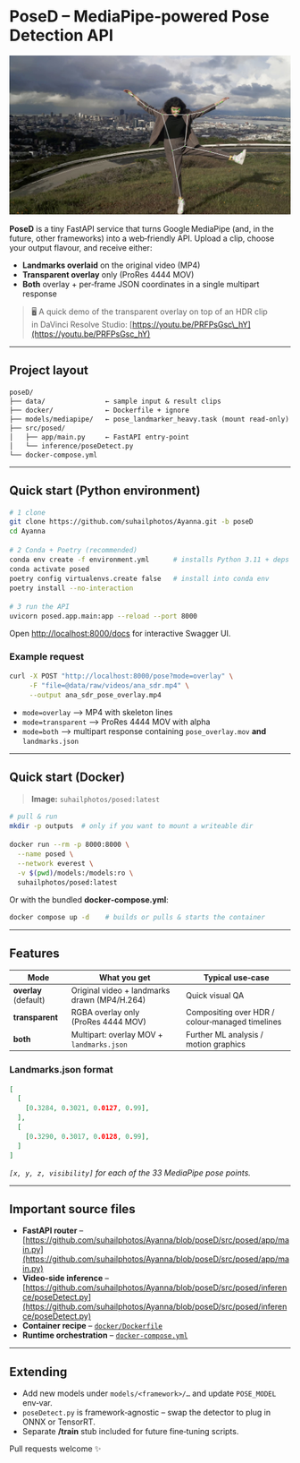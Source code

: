 # PoseD – MediaPipe‑powered Pose Detection API

![screenshot](images/sample.jpg)

**PoseD** is a tiny FastAPI service that turns Google MediaPipe (and, in the future, other frameworks) into a web‑friendly API. Upload a clip, choose your output flavour, and receive either:

* **Landmarks overlaid** on the original video (MP4)
* **Transparent overlay** only (ProRes 4444 MOV)
* **Both** overlay + per‑frame JSON coordinates in a single multipart response

> 🖥️ A quick demo of the transparent overlay on top of an HDR clip in DaVinci Resolve Studio: [https://youtu.be/PRFPsGsc\_hY](https://youtu.be/PRFPsGsc_hY)

---

## Project layout

```text
poseD/
├── data/               ← sample input & result clips
├── docker/             ← Dockerfile + ignore
├── models/mediapipe/   ← pose_landmarker_heavy.task (mount read‑only)
├── src/posed/
│   ├── app/main.py     ← FastAPI entry‑point
│   └── inference/poseDetect.py
└── docker-compose.yml
```

---

## Quick start (Python environment)

```bash
# 1 clone
git clone https://github.com/suhailphotos/Ayanna.git -b poseD
cd Ayanna

# 2 Conda + Poetry (recommended)
conda env create -f environment.yml      # installs Python 3.11 + deps
conda activate posed
poetry config virtualenvs.create false   # install into conda env
poetry install --no-interaction

# 3 run the API
uvicorn posed.app.main:app --reload --port 8000
```

Open [http://localhost:8000/docs](http://localhost:8000/docs) for interactive Swagger UI.

### Example request

```bash
curl -X POST "http://localhost:8000/pose?mode=overlay" \
     -F "file=@data/raw/videos/ana_sdr.mp4" \
     --output ana_sdr_pose_overlay.mp4
```

* `mode=overlay` ⟶ MP4 with skeleton lines
* `mode=transparent` ⟶ ProRes 4444 MOV with alpha
* `mode=both` ⟶ multipart response containing `pose_overlay.mov` **and** `landmarks.json`

---

## Quick start (Docker)

> **Image:** `suhailphotos/posed:latest`

```bash
# pull & run
mkdir -p outputs  # only if you want to mount a writeable dir

docker run --rm -p 8000:8000 \
  --name posed \
  --network everest \
  -v $(pwd)/models:/models:ro \
  suhailphotos/posed:latest
```

Or with the bundled **docker‑compose.yml**:

```bash
docker compose up -d    # builds or pulls & starts the container
```

---

## Features

| Mode                  | What you get                                 | Typical use‑case                                |
| --------------------- | -------------------------------------------- | ----------------------------------------------- |
| **overlay** (default) | Original video + landmarks drawn (MP4/H.264) | Quick visual QA                                 |
| **transparent**       | RGBA overlay only (ProRes 4444 MOV)          | Compositing over HDR / colour‑managed timelines |
| **both**              | Multipart: overlay MOV + `landmarks.json`    | Further ML analysis / motion graphics           |

### Landmarks.json format

```json
[
  [
    [0.3284, 0.3021, 0.0127, 0.99],
  ],
  [
    [0.3290, 0.3017, 0.0128, 0.99],
  ]
]
```

*`[x, y, z, visibility]` for each of the 33 MediaPipe pose points.*

---

## Important source files

* **FastAPI router** – [https://github.com/suhailphotos/Ayanna/blob/poseD/src/posed/app/main.py](https://github.com/suhailphotos/Ayanna/blob/poseD/src/posed/app/main.py)
* **Video‑side inference** – [https://github.com/suhailphotos/Ayanna/blob/poseD/src/posed/inference/poseDetect.py](https://github.com/suhailphotos/Ayanna/blob/poseD/src/posed/inference/poseDetect.py)
* **Container recipe** – [`docker/Dockerfile`](docker/Dockerfile)
* **Runtime orchestration** – [`docker-compose.yml`](docker-compose.yml)

---

## Extending

* Add new models under `models/<framework>/…` and update `POSE_MODEL` env‑var.
* `poseDetect.py` is framework‑agnostic – swap the detector to plug in ONNX or TensorRT.
* Separate **/train** stub included for future fine‑tuning scripts.

Pull requests welcome ✨

